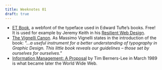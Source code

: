 ```yaml
---
title: Weeknotes 01
draft: true
---
```

- [ET Book](https://edwardtufte.github.io/et-book/), a webfont of the typeface used in Edward Tufte’s books. Free! It is used for example by Jeremy Keith in his [Resilient Web Design](https://resilientwebdesign.com). 
- [The Vignelli Canon](/assets/the-vignelli-canon.pdf). As Massimo Vignelli states in the introduction of the book: *"…a useful instrument for a better understanding of typography in Graphic Design. This little book reveals our guidelines – those set by ourselves for ourselves."*
- [Information Management: A Proposal](https://www.w3.org/History/1989/proposal.html) by Tim Berners-Lee in March 1989 is what became later the World Wide Web.
